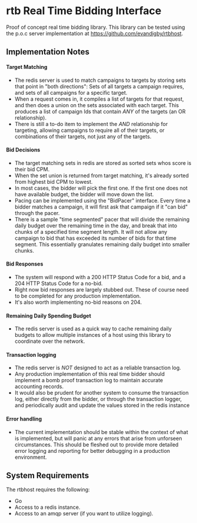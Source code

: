 # rtb Real Time Bidding Interface
Proof of concept real time bidding library. This library can be tested using the p.o.c server implementation at https://github.com/evandigby/rtbhost. 

## Implementation Notes
#### Target Matching
- The redis server is used to match campaigns to targets by storing sets that point in "both directions": Sets of all targets a campaign requires, and sets of all campaigns for a specific target.
- When a request comes in, it compiles a list of targets for that request, and then does a union on the sets associated with each target. This produces a list of campaign Ids that contain *ANY* of the targets (an OR relationship).
- There is still a to-do item to implement the *AND* relationship for targeting, allowing campaigns to require all of their targets, or combinations of their targets, not just any of the targets.
#### Bid Decisions
- The target matching sets in redis are stored as sorted sets whos score is their bid CPM. 
- When the set union is returned from target matching, it's already sorted from highest bid CPM to lowest.
- In most cases, the bidder will pick the first one. If the first one does not have available budget, the bidder will move down the list.
- Pacing can be implemented using the "BidPacer" interface. Every time a bidder matches a campaign, it will first ask that campaign if it "can bid" through the pacer.
- There is a sample "time segmented" pacer that will divide the remaining daily budget over the remaining time in the day, and break that into chunks of a specified time segment length. It will not allow any campaign to bid that has exceeded its number of bids for that time segment. This essentially granulates remaining daily budget into smaller chunks. 
#### Bid Responses
- The system will respond with a 200 HTTP Status Code for a bid, and a 204 HTTP Status Code for a no-bid. 
- Right now bid responses are largely stubbed out. These of course need to be completed for any production implementation.
- It's also worth implementing no-bid reasons on 204.
#### Remaining Daily Spending Budget
- The redis server is used as a quick way to cache remaining daily budgets to allow multiple instances of a host using this library to coordinate over the network. 
#### Transaction logging
- The redis server is *NOT* designed to act as a reliable transaction log. 
- Any production implementation of this real time bidder should implement a bomb proof transaction log to maintain accurate accounting records.
- It would also be prudent for another system to consume the transaction log, either directly from the bidder, or through the transaction logger, and periodically audit and update the values stored in the redis instance
#### Error handling
- The current implementation should be stable within the context of what is implemented, but will panic at any errors that arise from unforseen circumstances. This should be fleshed out to provide more detailed error logging and reporting for better debugging in a production environment. 

## System Requirements
The rtbhost requires the following:
- Go
- Access to a redis instance.
- Access to an amqp server (if you want to utilize logging).
